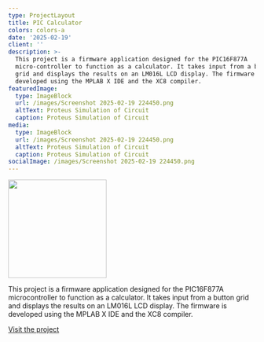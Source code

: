 ```yaml
---
type: ProjectLayout
title: PIC Calculator
colors: colors-a
date: '2025-02-19'
client: ''
description: >-
  This project is a firmware application designed for the PIC16F877A
  micro-controller to function as a calculator. It takes input from a button
  grid and displays the results on an LM016L LCD display. The firmware is
  developed using the MPLAB X IDE and the XC8 compiler.
featuredImage:
  type: ImageBlock
  url: /images/Screenshot 2025-02-19 224450.png
  altText: Proteus Simulation of Circuit
  caption: Proteus Simulation of Circuit
media:
  type: ImageBlock
  url: /images/Screenshot 2025-02-19 224450.png
  altText: Proteus Simulation of Circuit
  caption: Proteus Simulation of Circuit
socialImage: /images/Screenshot 2025-02-19 224450.png
---
```

<img src="/images/Screenshot%202025-02-19%20224450.png" height="200" width="200" />

This project is a firmware application designed for the PIC16F877A microcontroller to function as a calculator. It takes input from a button grid and displays the results on an LM016L LCD display. The firmware is developed using the MPLAB X IDE and the XC8 compiler.

[Visit the project](https://github.com/SulaimanNiazi/PIC-Simple-Calculator)
